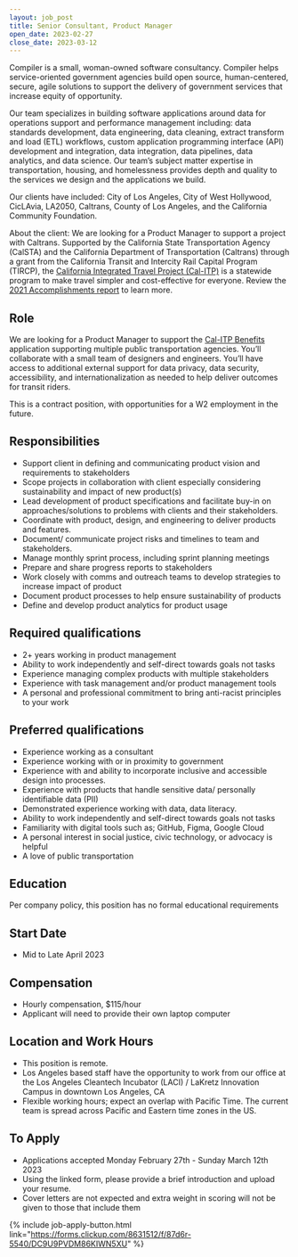 ```yaml
---
layout: job_post
title: Senior Consultant, Product Manager
open_date: 2023-02-27
close_date: 2023-03-12
---
```


Compiler is a small, woman-owned software consultancy. Compiler helps service-oriented government agencies build open source, human-centered, secure, agile solutions to support the delivery of government services that increase equity of opportunity.

Our team specializes in building software applications around data for operations support and performance management including: data standards development, data engineering, data cleaning, extract transform and load (ETL) workflows, custom application programming interface (API) development and integration, data integration, data pipelines, data analytics, and data science. Our team’s subject matter expertise in transportation, housing, and homelessness provides depth and quality to the services we design and the applications we build.

Our clients have included: City of Los Angeles, City of West Hollywood, CicLAvia, LA2050, Caltrans, County of Los Angeles, and the California Community Foundation.

About the client: We are looking for a Product Manager to support a project with Caltrans. Supported by the California State Transportation Agency (CalSTA) and the California Department of Transportation (Caltrans) through a grant from the California Transit and Intercity Rail Capital Program (TIRCP), the [California Integrated Travel Project (Cal-ITP)](https://www.calitp.org/) is a statewide program to make travel simpler and cost-effective for everyone. Review the [2021 Accomplishments report](https://www.calitp.org/assets/Cal-ITP.2021.Accomplishments.Report.pdf) to learn more.

## Role

We are looking for a Product Manager to support the [Cal-ITP Benefits](https://benefits.calitp.org/) application supporting multiple public transportation agencies. You’ll collaborate with a small team of designers and engineers. You’ll have access to additional external support for data privacy, data security, accessibility, and internationalization as needed to help deliver outcomes for transit riders.

This is a contract position, with opportunities for a W2 employment in the future.

## Responsibilities

- Support client in defining and communicating product vision and requirements to stakeholders
- Scope projects in collaboration with client especially considering sustainability and impact of new product(s)
- Lead development of product specifications and facilitate buy-in on approaches/solutions to problems with clients and their stakeholders.
- Coordinate with product, design, and engineering to deliver products and features.
- Document/ communicate project risks and timelines to team and stakeholders.
- Manage monthly sprint process, including sprint planning meetings
- Prepare and share progress reports to stakeholders
- Work closely with comms and outreach teams to develop strategies to increase impact of product
- Document product processes to help ensure sustainability of products
- Define and develop product analytics for product usage

## Required qualifications

- 2+ years working in product management
- Ability to work independently and self-direct towards goals not tasks
- Experience managing complex products with multiple stakeholders
- Experience with task management and/or product management tools
- A personal and professional commitment to bring anti-racist principles to your work

## Preferred qualifications

- Experience working as a consultant
- Experience working with or in proximity to government
- Experience with and ability to incorporate inclusive and accessible design into processes.
- Experience with products that handle sensitive data/ personally identifiable data (PII)
- Demonstrated experience working with data, data literacy.
- Ability to work independently and self-direct towards goals not tasks
- Familiarity with digital tools such as; GitHub, Figma, Google Cloud
- A personal interest in social justice, civic technology, or advocacy is helpful
- A love of public transportation

## Education

Per company policy, this position has no formal educational requirements

## Start Date

- Mid to Late April 2023

## Compensation

- Hourly compensation, $115/hour
- Applicant will need to provide their own laptop computer

## Location and Work Hours

- This position is remote.
- Los Angeles based staff have the opportunity to work from our office at the Los Angeles Cleantech Incubator (LACI) / LaKretz Innovation Campus in downtown Los Angeles, CA
- Flexible working hours; expect an overlap with Pacific Time. The current team is spread across Pacific and Eastern time zones in the US.

## To Apply

- Applications accepted Monday February 27th - Sunday March 12th 2023
- Using the linked form, please provide a brief introduction and upload your resume.
- Cover letters are not expected and extra weight in scoring will not be given to those that include them

{% include job-apply-button.html link="https://forms.clickup.com/8631512/f/87d6r-5540/DC9U9PVDM86KIWN5XU" %}
